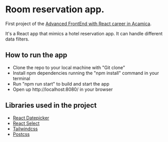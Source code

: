 # Room reservation app.

First project of the [Advanced FrontEnd with React career in Acamica](https://www.acamica.com/front-end-avanzado-react).

It's a React app that mimics a hotel reservation app. It can handle different data filters.

## How to run the app

- Clone the repo to your local machine with "Git clone"
- Install npm dependencies running the "npm install" command in your terminal
- Run "npm run start" to build and start the app
- Open up http://localhost:8080/ in your browser

## Libraries used in the project

- [React Datepicker](https://reactdatepicker.com/)
- [React Select](https://react-select.com/home)
- [Tailwindcss](https://tailwindcss.com/)
- [Postcss](https://postcss.org/)

